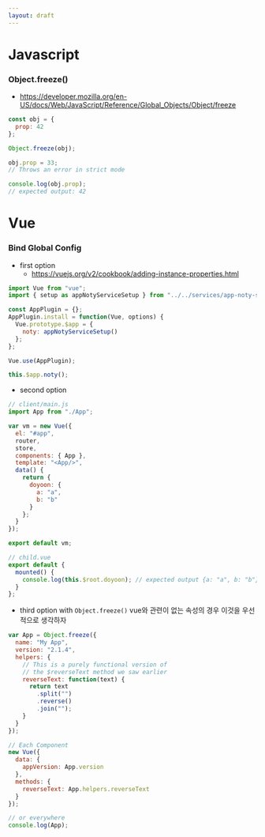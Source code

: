 ```yaml
---
layout: draft
---
```


# Javascript

### Object.freeze()

- https://developer.mozilla.org/en-US/docs/Web/JavaScript/Reference/Global_Objects/Object/freeze

```js
const obj = {
  prop: 42
};

Object.freeze(obj);

obj.prop = 33;
// Throws an error in strict mode

console.log(obj.prop);
// expected output: 42
```

# Vue

### Bind Global Config

- first option
  - https://vuejs.org/v2/cookbook/adding-instance-properties.html

```js
import Vue from "vue";
import { setup as appNotyServiceSetup } from "../../services/app-noty-service";

const AppPlugin = {};
AppPlugin.install = function(Vue, options) {
  Vue.prototype.$app = {
    noty: appNotyServiceSetup()
  };
};

Vue.use(AppPlugin);
```

```js
this.$app.noty();
```

- second option

```js
// client/main.js
import App from "./App";

var vm = new Vue({
  el: "#app",
  router,
  store,
  components: { App },
  template: "<App/>",
  data() {
    return {
      doyoon: {
        a: "a",
        b: "b"
      }
    };
  }
});

export default vm;

// child.vue
export default {
  mounted() {
    console.log(this.$root.doyoon); // expected output {a: "a", b: "b"}
  }
};
```

- third option with `Object.freeze()`
  vue와 관련이 없는 속성의 경우 이것을 우선적으로 생각하자

```js
var App = Object.freeze({
  name: "My App",
  version: "2.1.4",
  helpers: {
    // This is a purely functional version of
    // the $reverseText method we saw earlier
    reverseText: function(text) {
      return text
        .split("")
        .reverse()
        .join("");
    }
  }
});

// Each Component
new Vue({
  data: {
    appVersion: App.version
  },
  methods: {
    reverseText: App.helpers.reverseText
  }
});

// or everywhere
console.log(App);
```
